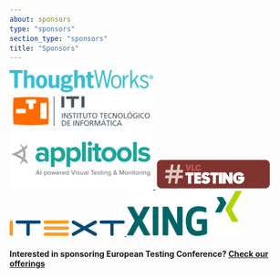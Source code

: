 ```yaml
---
about: sponsors
type: "sponsors"
section_type: "sponsors"
title: "Sponsors"
---
```


<div class="b-sponsors_platinum b-sponsors_active">
<!-- <h3>Platinum sponsor </h3> -->
<span class="b-sponsors__sponsor  b-sponsor">
  <a class="b-sponsor__link" href="https://www.thoughtworks.com/">
    <img src="/images/2019/sponsors/ThoughtWorks.png" width="50%" height="50%">
  </a>
  <a class="b-sponsor__link b-itext-sponsor" href="https://www.iti.es/">
    <img src="/images/2019/sponsors/logo-iti.svg" width="50%" height="50%">
  </a>
  <a class="b-sponsor__link" href="https://applitools.com/?utm_source=trade-show&utm_medium=&utm_content=field-event&utm_campaign=2019-European-Testing-Conf">
    <img src="/images/2019/sponsors/applitools_logo_1500.png" width="50%" height="50%">
  </a>
  <a class="b-sponsor__link" href="http://vlctesting.es/">
    <img src="/images/2019/sponsors/logo_vlctesting.png" width="40%" height="40%">
  </a>
  <a class="b-sponsor__link b-itext-sponsor" href="https://itextpdf.com">
    <img src="/images/2019/sponsors/ITSC-Logo-Horizontal-RGB-300dpi.png" width="40%" height="40%">
  </a>
  <a class="b-sponsor__link b-itext-sponsor" href="https://www.xing.com/">
    <img src="/images/2019/sponsors/XING_logo_pos_RGB.png" width="40%" height="40%">
  </a>
</span>

<h4>Interested in sponsoring European Testing Conference? <a href="/images/2019/sponsors/european_testing_conference2019_sponsorship.pdf">Check our offerings</a></h4>

